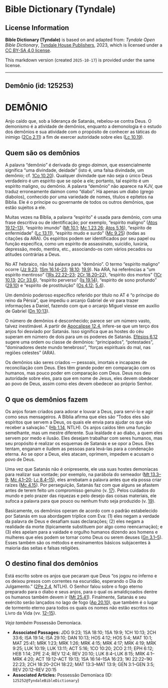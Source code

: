 # Bible Dictionary (Tyndale)

## License Information

**Bible Dictionary (Tyndale)** is based on and adapted from: _Tyndale Open Bible Dictionary_, [Tyndale House Publishers](https://tyndaleopenresources.com/), 2023, which is licensed under a [CC BY-SA 4.0 license](https://creativecommons.org/licenses/by-sa/4.0/legalcode.en).

This markdown version (created `2025-10-17`) is provided under the same license.



--------------------------------

## Demônio (id: 125253)

DEMÔNIO
=======

Anjo caído que, sob a liderança de Satanás, rebelou\-se contra Deus. O demonismo é a atividade de demônios, enquanto a demonologia é o estudo dos demônios e sua atividade com o propósito de conhecer as táticas do inimigo ([2Co 2\.11](https://ref.ly/2Cor2:11)) a fim de exercer autoridade sobre eles ([Lc 10\.19](https://ref.ly/Luke10:19)).

Quem são os demônios
--------------------

A palavra “demônio” é derivada do grego *daimon*, que essencialmente significa “uma divindade, deidade” (isto é, uma falsa divindade, um demônio; cf. [1Co 10\.20](https://ref.ly/1Cor10:20)). Qualquer divindade que não seja o único Deus verdadeiro é um espírito que se opõe a ele; portanto, tal espírito é um espírito maligno, ou demônio. A palavra “demônio” não aparece na KJV, que traduz erroneamente daimon como “diabo”. Há apenas um diabo (grego diabolos), conhecido por uma variedade de nomes, títulos e epítetos na Bíblia. Ele é o príncipe ou governante de todos os outros demônios, que estão sujeitos a ele.

Muitas vezes na Bíblia, a palavra “espírito” é usada para demônio, com uma frase descritiva ou de identificação; por exemplo, “espírito maligno” ([Atos 19\.12–13](https://ref.ly/Acts19:12-Acts19:13)), “espírito imundo” ([Mt 10\.1](https://ref.ly/Matt10:1); [Mc 1\.23,26](https://ref.ly/Mark1:23); [Atos 5\.16](https://ref.ly/Acts5:16)), “espírito de enfermidade” ([Lc 13\.11](https://ref.ly/Luke13:11)), “espírito mudo e surdo” ([Mc 9\.25](https://ref.ly/Mark9:25)) (todas as citações da ARA). Os espíritos podem ser identificados por seu papel ou função específica, como um espírito de assassinato, suicídio, luxúria, depressão, medo, mentira, etc., associando\-os com vários pecados ou atitudes contrárias a Deus.

No AT hebraico, não há palavra para “demônio”. O termo “espírito maligno” ocorre ([Jz 9\.23](https://ref.ly/Judg9:23); [1Sm 16\.14–23](https://ref.ly/1Sam16:14-1Sam16:23); [18\.10](https://ref.ly/1Sam18:10); [19\.9](https://ref.ly/1Sam19:9)). Na ARA, há referências a “um espírito mentiroso” ([1Rs 22\.22–23](https://ref.ly/1Kgs22:22-1Kgs22:23); [2Cr 18\.20–22](https://ref.ly/2Chr18:20-2Chr18:22)), “espírito dos mortos” ([1Cr 10\.13](https://ref.ly/1Chr10:13); [2Cr 33\.6](https://ref.ly/2Chr33:6)), “espírito perverso” ([Is 19\.14](https://ref.ly/Isa19:14)), “espírito de sono profundo” ([29\.10](https://ref.ly/Isa29:10)) e “espírito de prostituição” ([Os 4\.12](https://ref.ly/Hos4:12); [5\.4](https://ref.ly/Hos5:4)).

Um demônio poderoso específico referido por título no AT é “o príncipe do reino da Pérsia”, que impediu o arcanjo Gabriel de vir para trazer informações a Daniel, fazendo com que o arcanjo Miguel viesse em auxílio de Gabriel ([Dn 10:13](https://ref.ly/Dan10:13)).

O número de demônios é desconhecido; parece ser um número vasto, talvez inestimável. A partir de [Apocalipse 12\.4](https://ref.ly/Rev12:4), infere\-se que um terço dos anjos foi desviado por Satanás. Isso significa que as hostes do céu superam em número de dois para um os poderes de Satanás. [Efésios 6\.12](https://ref.ly/Eph6:12) sugere uma ordem ou classe de demônios: “principados”, “potestades”, “dominadores deste mundo tenebroso”, “forças espirituais do mal, nas regiões celestes” (ARA).

Os demônios são seres criados — pessoais, imortais e incapazes de reconciliação com Deus. Eles têm grande poder em comparação com os humanos, mas pouco poder em comparação com Deus. Deus nos deu autoridade sobre eles, para que em nome de Jesus, eles devem obedecer ao povo de Deus, assim como eles devem obedecer ao próprio Senhor.

O que os demônios fazem
-----------------------

Os anjos foram criados para adorar e louvar a Deus, para servi\-lo e agir como seus mensageiros. A Bíblia afirma que eles são “Todos eles são espíritos que servem a Deus, os quais ele envia para ajudar os que vão receber a salvação.” ([Hb 1\.14](https://ref.ly/Heb1:14), NTLH). Os anjos caídos têm uma função semelhante, mas um mestre diferente. Sua lealdade é ao diabo, a quem eles servem por medo e ilusão. Eles desejam trabalhar com seres humanos, mas seu propósito é realizar os esquemas de Satanás e se opor a Deus. Eles tentam, enganam e iludem as pessoas para levá\-las para a condenação eterna. Ao se opor a Deus, eles atacam, oprimem, impedem e acusam o povo de Deus.

Uma vez que Satanás não é onipresente, ele usa suas hostes demoníacas para realizar sua vontade; por exemplo, na parábola do semeador ([Mt 13\.3–9](https://ref.ly/Matt13:3-Matt13:9); [Mc 4\.1–20](https://ref.ly/Mark4:1-Mark4:20); [Lc 8\.4–15](https://ref.ly/Luke8:4-Luke8:15)), eles arrebatam a palavra antes que ela possa criar raízes ([Mc 4\.15](https://ref.ly/Mark4:15)). Por perseguição, Satanás faz com que alguns se afastem antes de terem feito um compromisso genuíno (v. [17](https://ref.ly/Mark4:17)). Pelos cuidados do mundo e pelo prazer das riquezas e pelo desejo das coisas materiais, ele sufoca a palavra para que pouco ou nenhum fruto seja produzido (v. [19](https://ref.ly/Mark4:19)).

Basicamente, os demônios operam de acordo com o padrão estabelecido por Satanás em sua abordagem tríplice com Eva: (1\) eles negam a verdade da palavra de Deus e desafiam suas declarações; (2\) eles negam a realidade da morte (tipicamente substituem por algo como reencarnação); e (3\) eles apelam para a vaidade e orgulho humanos dizendo aos homens e mulheres que eles podem se tornar como Deus ou serem deuses ([Gn 3\.1–5](https://ref.ly/Gen3:1-Gen3:5)). Esses também são os métodos e ensinamentos básicos subjacentes à maioria das seitas e falsas religiões.

O destino final dos demônios
----------------------------

Está escrito sobre os anjos que pecaram que Deus “os jogou no inferno e os deixou presos com correntes na escuridão, esperando o Dia do Julgamento.” ([2Pe 2\.4](https://ref.ly/2Pet2:4), NTLH). O Senhor falou sobre o fogo eterno preparado para o diabo e seus anjos, para o qual os amaldiçoados dentre os humanos também devem ir ([Mt 25\.41](https://ref.ly/Matt25:41)). Finalmente, Satanás e seu exército serão lançados no lago de fogo ([Ap 20\.10](https://ref.ly/Rev20:10)), que também é o lugar de tormento eterno para todos os quais os nomes não estão escritos no Livro da Vida (vv. [12–15](https://ref.ly/Rev20:12-Rev20:15)).

*Veja também* Possessão Demoníaca.

* **Associated Passages:** JDG 9:23; 1SA 18:10; 1SA 19:9; 1CH 10:13; 2CH 33:6; ISA 19:14; ISA 29:10; DAN 10:13; HOS 4:12; HOS 5:4; MAT 10:1; MAT 25:41; MRK 1:23; MRK 1:26; MRK 4:15; MRK 4:17; MRK 4:19; MRK 9:25; LUK 10:19; LUK 13:11; ACT 5:16; 1CO 10:20; 2CO 2:11; EPH 6:12; HEB 1:14; 2PE 2:4; REV 12:4; REV 20:10; LUK 8:4–LUK 8:15; MRK 4:1–MRK 4:20; ACT 19:12–ACT 19:13; 1SA 16:14–1SA 16:23; 1KI 22:22–1KI 22:23; 2CH 18:20–2CH 18:22; MAT 13:3–MAT 13:9; GEN 3:1–GEN 3:5; REV 20:12–REV 20:15
* **Associated Articles:** Possessão Demoníaca (ID: `125252@TyndaleBibleDictionary`)

